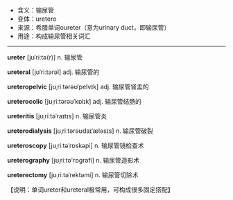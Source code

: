 - <span class="definition">含义：输尿管</span>
- <span class="definition">变体：uretero</span>
- <span class="definition">来源：希腊单词oureter（意为urinary duct，即输尿管）</span>
- <span class="definition">用途：构成输尿管相关词汇</span>


---


<span class="vocabulary">**ureter**</span> [jʊˈriːtə(r)] n. 输尿管

<span class="vocabulary">**ureteral**</span> [jʊˈriːtərəl] adj. 输尿管的

<span class="vocabulary">**ureteropelvic**</span> [jʊˌriːtərəʊˈpelvɪk] adj. 输尿管肾盂的

<span class="vocabulary">**ureterocolic**</span> [jʊˌriːtərəʊˈkɒlɪk] adj. 输尿管结肠的

<span class="vocabulary">**ureteritis**</span> [jʊˌriːtəˈraɪtɪs] n. 输尿管炎

<span class="vocabulary">**ureterodialysis**</span> [jʊˌriːtərəʊdaɪˈælәsɪs] n. 输尿管破裂

<span class="vocabulary">**ureteroscopy**</span> [jʊˌriːtəˈrɒskəpi] n. 输尿管镜检查术

<span class="vocabulary">**ureterography**</span> [jʊˌriːtә'rɒgrəfi] n. 输尿管造影术

<span class="vocabulary">**ureterectomy**</span> [jʊˌriːtəˈrektəmi] n. 输尿管切除术

【说明：单词ureter和ureteral极常用，可构成很多固定搭配】
